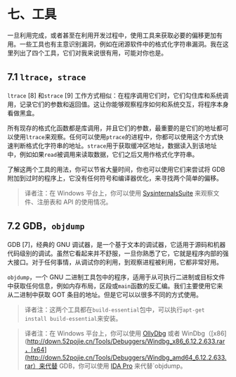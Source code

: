 # 七、工具

一旦利用完成，或者甚至在利用开发过程中，使用工具来获取必要的偏移更加有用。一些工具也有主意识别漏洞，例如在闭源软件中的格式化字符串漏洞。我在这里列出了四个工具，它们对我来说很有用，可能对你也是。

## 7.1 `ltrace`，`strace`

`ltrace` [8] 和`strace` [9] 工作方式相似：在程序调用它们时，它们勾住库和系统调用，记录它们的参数和返回值。这让你能够观察程序如何和系统交互，将程序本身看做黑盒。

所有现存的格式化函数都是库调用，并且它们的参数，最重要的是它们的地址都可以使用`ltrace`来观察。任何可以使用`ptrace`的进程中，你都可以使用这个方式快速判断格式化字符串的地址。`strace`用于获取缓冲区地址，数据读入到该地址中，例如如果`read`被调用来读取数据，它们之后又用作格式化字符串。

了解这两个工具的用法，你可以节省大量时间，你也可以使用它们来尝试将 GDB 附加到过时的程序上，它没有任何符号和编译器优化，来寻找两个简单的偏移。

> 译者注：在 Windows 平台上，你可以使用 [SysinternalsSuite](https://technet.microsoft.com/en-us/sysinternals/bb842062.aspx) 来观察文件、注册表和 API 的使用情况。

## 7.2 GDB，`objdump`

GDB [7]，经典的 GNU 调试器，是一个基于文本的调试器，它适用于源码和机器代码级别的调试。虽然它看起来并不舒服，一旦你熟悉了它，它就是程序内部的强大接口。对于任何事情，从调试你的利用，到观察进程被利用，它都非常好用。

`objdump`，一个 GNU 二进制工具包中的程序，适用于从可执行二进制或目标文件中获取任何信息，例如内存布局，区段或`main`函数的反汇编。我们主要使用它来从二进制中获取 GOT 条目的地址。但是它可以以很多不同的方式使用。

> 译者注：这两个工具都在`build-essential`包中，可以执行`apt-get install build-essential`来安装。

> 译者注：在 Windows 平台上，你可以使用 [OllyDbg](http://down.52pojie.cn/Tools/Debuggers/OllyDbg%20v2.01.zip) 或者 WinDbg（[x86](http://down.52pojie.cn/Tools/Debuggers/Windbg_x86_6.12.2.633.rar，[x64](http://down.52pojie.cn/Tools/Debuggers/Windbg_amd64_6.12.2.633.rar）来代替 GDB，你可以使用 [IDA Pro](http://down.52pojie.cn/Tools/Disassemblers/IDA%20Pro%20Advanced%205.5%20with%20Hex-Rays%201.1.rar) 来代替`objdump。
